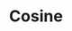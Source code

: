---
layout: startup_page
title: "Cosine"
id: "cosine.sh"
permalink: "/cosinecosine.sh04142025/"
website: "https://cosine.sh/"
funding_round: ""
funding_amount: "$2.5M"
investors: "SOMA, Uphonest, Lakestar, Focal"
about: "Cosine is a UK-founded AI startup developing Genie, an artificial developer that uses LLMs to perform complex coding tasks autonomously or collaboratively. Genie mimics human developer behavior, solving bugs, building features, and refactoring code, achieving a breakthrough 30% score on the SWE-Bench benchmark."
markets: "AI, Software Development, Business/Productivity Software, SaaS"
hq: "London, England, United Kingdom"
founded_year: "2022"
linkedin: "https://www.linkedin.com/company/cosine-ai"
twitter: "https://twitter.com/cosineai"
instagram: ""
facebook: ""
crunchbase: ""
pitchbook: "https://pitchbook.com/profiles/company/510262-03"

# SEO Optimization
meta_title: "Cosine -  Funding ($2.5M)"
meta_description: "Cosine, Cosine is a UK-founded AI startup developing Genie, an artificial developer that uses LLMs to perform complex coding tasks autonomously or collaborati..."
meta_keywords: "Cosine, AI, Software Development, Business/Productivity Software, SaaS,  funding"
canonical_url: "https://pkprojectstartups.github.io/projectstartups.com/cosinecosine.sh04142025/"
---